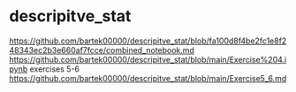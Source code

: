 # descripitve_stat
https://github.com/bartek00000/descripitve_stat/blob/fa100d8f4be2fc1e8f248343ec2b3e660af7fcce/combined_notebook.md
https://github.com/bartek00000/descripitve_stat/blob/main/Exercise%204.ipynb
exercises 5-6 
https://github.com/bartek00000/descripitve_stat/blob/main/Exercise5_6.md
